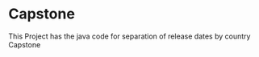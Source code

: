 Capstone
========
This Project has the java code for separation of release dates by country
Capstone
